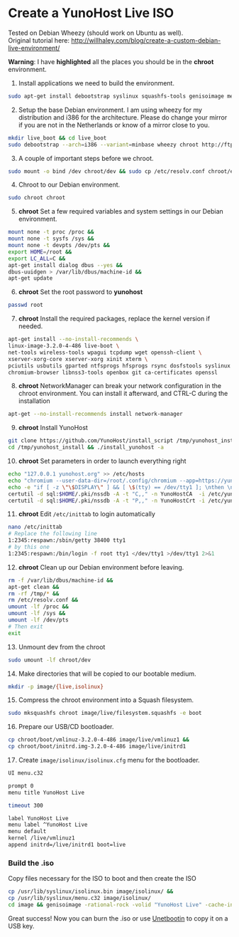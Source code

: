 # Create a YunoHost Live ISO

Tested on Debian Wheezy (should work on Ubuntu as well).    
Original tutorial here: http://willhaley.com/blog/create-a-custom-debian-live-environment/

**Warning**: I have **highlighted** all the places you should be in the **chroot** environment.

1. Install applications we need to build the environment. 
```bash
sudo apt-get install debootstrap syslinux squashfs-tools genisoimage memtest86+ rsync
```

2. Setup the base Debian environment.  I am using wheezy for my distribution and i386 for the architecture.  Please do change your mirror if you are not in the Netherlands or know of a mirror close to you.
```bash
mkdir live_boot && cd live_boot
sudo debootstrap --arch=i386 --variant=minbase wheezy chroot http://ftp.nl.debian.org/debian/
```

3. A couple of important steps before we chroot.
```bash
sudo mount -o bind /dev chroot/dev && sudo cp /etc/resolv.conf chroot/etc/resolv.conf
```

4. Chroot to our Debian environment.
```bash
sudo chroot chroot
```

5. **chroot**
Set a few required variables and system settings in our Debian environment.
```bash
mount none -t proc /proc && 
mount none -t sysfs /sys && 
mount none -t devpts /dev/pts && 
export HOME=/root && 
export LC_ALL=C && 
apt-get install dialog dbus --yes && 
dbus-uuidgen > /var/lib/dbus/machine-id && 
apt-get update
```

6. **chroot** Set the root password to **yunohost**
```bash
passwd root
```

7. **chroot** Install the required packages, replace the kernel version if needed.
```bash
apt-get install --no-install-recommends \
linux-image-3.2.0-4-486 live-boot \
net-tools wireless-tools wpagui tcpdump wget openssh-client \
xserver-xorg-core xserver-xorg xinit xterm \
pciutils usbutils gparted ntfsprogs hfsprogs rsync dosfstools syslinux partclone nano pv \
chromium-browser libnss3-tools openbox git ca-certificates openssl
```

8. **chroot** NetworkManager can break your network configuration in the chroot environment. You can install it afterward, and CTRL-C during the installation
```bash
apt-get --no-install-recommends install network-manager
```

9. **chroot** Install YunoHost
```bash
git clone https://github.com/YunoHost/install_script /tmp/yunohost_install
cd /tmp/yunohost_install && ./install_yunohost -a
```

10. **chroot** Set parameters in order to launch everything right
```bash
echo "127.0.0.1 yunohost.org" >> /etc/hosts
echo "chromium --user-data-dir=/root/.config/chromium --app=https://yunohost.org/yunohost/admin/" >> /etc/xdg/openbox/autostart
echo -e "if [ -z \"\$DISPLAY\" ] && [ \$(tty) == /dev/tty1 ]; \nthen \n    startx \nfi" >> /root/.bashrc
certutil -d sql:$HOME/.pki/nssdb -A -t "C,," -n YunoHostCA  -i /etc/yunohost/certs/yunohost.org/ca.pem
certutil -d sql:$HOME/.pki/nssdb -A -t "P,," -n YunoHostCrt -i /etc/yunohost/certs/yunohost.org/crt.pem
```

11. **chroot** Edit `/etc/inittab` to login automatically
```bash
nano /etc/inittab
# Replace the following line
1:2345:respawn:/sbin/getty 38400 tty1
# by this one
1:2345:respawn:/bin/login -f root tty1 </dev/tty1 >/dev/tty1 2>&1
```

12. **chroot** Clean up our Debian environment before leaving.
```bash
rm -f /var/lib/dbus/machine-id && 
apt-get clean && 
rm -rf /tmp/* && 
rm /etc/resolv.conf && 
umount -lf /proc && 
umount -lf /sys && 
umount -lf /dev/pts
# Then exit
exit
```

13. Unmount dev from the chroot 
```bash
sudo umount -lf chroot/dev
```

14. Make directories that will be copied to our bootable medium. 
```bash
mkdir -p image/{live,isolinux}
```

15. Compress the chroot environment into a Squash filesystem.
```bash
sudo mksquashfs chroot image/live/filesystem.squashfs -e boot
```

16. Prepare our USB/CD bootloader.
```bash
cp chroot/boot/vmlinuz-3.2.0-4-486 image/live/vmlinuz1 && 
cp chroot/boot/initrd.img-3.2.0-4-486 image/live/initrd1
```

17. Create `image/isolinux/isolinux.cfg` menu for the bootloader.

```bash
UI menu.c32

prompt 0
menu title YunoHost Live

timeout 300

label YunoHost Live
menu label ^YunoHost Live
menu default
kernel /live/vmlinuz1
append initrd=/live/initrd1 boot=live
```

### Build the .iso

Copy files necessary for the ISO to boot and then create the ISO

```bash
cp /usr/lib/syslinux/isolinux.bin image/isolinux/ && 
cp /usr/lib/syslinux/menu.c32 image/isolinux/
cd image && genisoimage -rational-rock -volid "YunoHost Live" -cache-inodes -joliet -full-iso9660-filenames -b isolinux/isolinux.bin -c isolinux/boot.cat -no-emul-boot -boot-load-size 4 -boot-info-table -output ../yunohost-live.iso . && cd ..
```

Great success! Now you can burn the .iso or use [Unetbootin](http://unetbootin.sourceforge.net/) to copy it on a USB key.